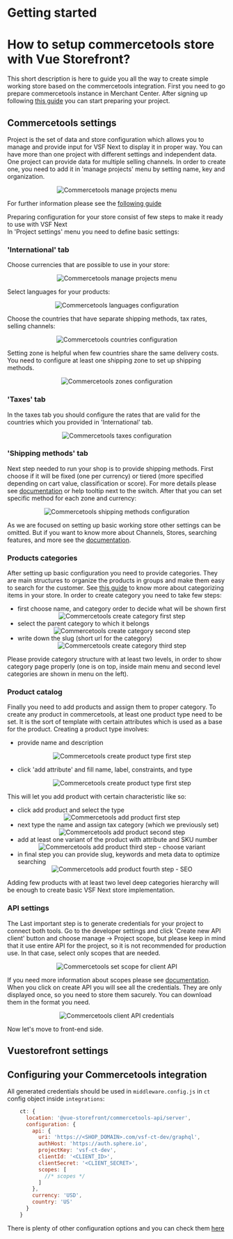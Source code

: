 # Getting started

# How to setup commercetools store with Vue Storefront?

This short description is here to guide you all the way to create simple working store based on the commercetools integration.
First you need to go prepare commercetools instance in Merchant Center. After signing up following [this guide](https://docs.commercetools.com/merchant-center/accounts) you can start preparing your project.

## Commercetools settings

Project is the set of data and store configuration which allows you to manage and provide input for VSF Next to display it in proper way. You can have more than one project with different settings and independent data. One project can provide data for multiple selling channels.
In order to create one, you need to add it in 'manage projects' menu by setting name, key and organization.

<center>
  <img src="../images/setup-store/manage-projects.png" alt="Commercetools manage projects menu" />
</center>

For further information please see the [following guide](https://docs.commercetools.com/merchant-center/projects#creating-a-project)

Preparing configuration for your store consist of few steps to make it ready to use with VSF Next  
In 'Project settings' menu you need to define basic settings:

### 'International' tab

Choose currencies that are possible to use in your store:

<center>
  <img src="../images/setup-store/currencies.png" alt="Commercetools manage projects menu" />
</center>

Select languages for your products:

<center>
  <img src="../images/setup-store/languages.png" alt="Commercetools languages configuration" />
</center>

Choose the countries that have separate shipping methods, tax rates, selling channels:

<center>
  <img src="../images/setup-store/countries.png" alt="Commercetools countries configuration" />
</center>

Setting zone is helpful when few countries share the same delivery costs. You need to configure at least one shipping zone to set up shipping methods.

<center>
  <img src="../images/setup-store/zones.png" alt="Commercetools zones configuration" />
</center>

### 'Taxes' tab

In the taxes tab you should configure the rates that are valid for the countries which you provided in 'International' tab.

<center>
  <img src="../images/setup-store/taxes.png" alt="Commercetools taxes configuration" />
</center>

### 'Shipping methods' tab

Next step needed to run your shop is to provide shipping methods. First choose if it will be fixed (one per currency) or tiered (more specified depending on cart value, classification or score). For more details please see [documentation](https://docs.commercetools.com/merchant-center/project-settings#shipping-methods) or help tooltip next to the switch.
After that you can set specific method for each zone and currency:

<center>
  <img src="../images/setup-store/shipping-methods.png" alt="Commercetools shipping methods configuration" />
</center>

As we are focused on setting up basic working store other settings can be omitted. But if you want to know more about Channels, Stores, searching features, and more see the [documentation](https://docs.commercetools.com/merchant-center/project-settings#channels).

### Products categories

After setting up basic configuration you need to provide categories. They are main structures to organize the products in groups and make them easy to search for the customer. See [this guide](https://docs.commercetools.com/tutorials/product-modeling/categories#top) to know more about categorizing items in your store.
In order to create category you need to take few steps:

- first choose name, and category order to decide what will be shown first
  <center>
    <img src="../images/setup-store/create-category-0.png" alt="Commercetools create category first step" />
  </center>
- select the parent category to which it belongs
  <center>
    <img src="../images/setup-store/create-category-1.png" alt="Commercetools create category second step" />
  </center>
- write down the slug (short url for the category)
  <center>
    <img src="../images/setup-store/create-category-2.png" alt="Commercetools create category third step" />
  </center>

Please provide category structure with at least two levels, in order to show category page properly (one is on top, inside main menu and second level categories are shown in menu on the left).

### Product catalog

Finally you need to add products and assign them to proper category.
To create any product in commercetools, at least one product type need to be set. It is the sort of template with certain attributes which is used as a base for the product.
Creating a product type involves:

- provide name and description

  <center>
    <img src="../images/setup-store/product-type-1.png" alt="Commercetools create product type first step" />
  </center>

- click 'add attribute' and fill name, label, constraints, and type
  <center>
    <img src="../images/setup-store/product-type-2.png" alt="Commercetools create product type first step" />
  </center>

This will let you add product with certain characteristic like so:

- click add product and select the type
  <center>
    <img src="../images/setup-store/add-product-1.png" alt="Commercetools add product first step" />
  </center>
- next type the name and assign tax category (which we previously set)
  <center>
    <img src="../images/setup-store/add-product-2.png" alt="Commercetools add product second step" />
  </center>
- add at least one variant of the product with attribute and SKU number
  <center>
    <img src="../images/setup-store/variant.png" alt="Commercetools add product third step - choose variant" />
  </center>
- in final step you can provide slug, keywords and meta data to optimize searching
  <center>
    <img src="../images/setup-store/add-product-3.png" alt="Commercetools add product fourth step - SEO" />
  </center>

Adding few products with at least two level deep categories hierarchy will be enough to create basic VSF Next store implementation.

### API settings

The Last important step is to generate credentials for your project to connect both tools.
Go to the developer settings and click 'Create new API client' button and choose manage -> Project scope, but please keep in mind that it use entire API for the project, so it is not recommended for production use. In that case, select only scopes that are needed.

<center>
  <img src="../images/setup-store/api-client-1.png" alt="Commercetools set scope for client API" />
</center>

If you need more information about scopes please see [documentation](https://docs.commercetools.com/api/scopes).
When you click on create API you will see all the credentials. They are only displayed once, so you need to store them sacurely. You can download them in the format you need.

<center>
  <img src="../images/setup-store/api-client-2.png" alt="Commercetools client API credentials" />
</center>

Now let's move to front-end side.

## Vuestorefront settings

## Configuring your Commercetools integration

All generated credentials should be used in `middleware.config.js` in `ct` config object inside `integrations`:

```js
    ct: {
      location: '@vue-storefront/commercetools-api/server',
      configuration: {
        api: {
          uri: 'https://<SHOP_DOMAIN>.com/vsf-ct-dev/graphql',
          authHost: 'https://auth.sphere.io',
          projectKey: 'vsf-ct-dev',
          clientId: '<CLIENT_ID>',
          clientSecret: '<CLIENT_SECRET>',
          scopes: [
            //* scopes */
          ]
        },
        currency: 'USD',
        country: 'US'
      }
    }
```

There is plenty of other configuration options and you can check them [here](./configuration.md)
